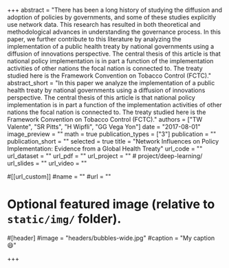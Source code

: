 +++
abstract = "There has been a long history of studying the diffusion and adoption of policies by governments, and some of these studies explicitly use network data. This research has resulted in both theoretical and methodological advances in understanding the governance process. In this paper, we further contribute to this literature by analyzing the implementation of a public health treaty by national governments using a diffusion of innovations perspective. The central thesis of this article is that national policy implementation is in part a function of the implementation activities of other nations the focal nation is connected to. The treaty studied here is the Framework Convention on Tobacco Control (FCTC)."
abstract_short = "In this paper we analyze the implementation of a public health treaty by national governments using a diffusion of innovations perspective. The central thesis of this article is that national policy implementation is in part a function of the implementation activities of other nations the focal nation is connected to. The treaty studied here is the Framework Convention on Tobacco Control (FCTC)."
authors = ["TW Valente", "SR Pitts", "H Wipfli", "GG Vega Yon"]
date = "2017-08-01"
image_preview = ""
math = true
publication_types = ["3"]
publication = ""
publication_short = ""
selected = true
title = "Network Influences on Policy Implementation: Evidence from a Global Health Treaty"
url_code = ""
url_dataset = ""
url_pdf = ""
url_project = "" # project/deep-learning/
url_slides = ""
url_video = ""

#[[url_custom]]
#name = ""
#url = ""

# Optional featured image (relative to `static/img/` folder).
#[header]
#image = "headers/bubbles-wide.jpg"
#caption = "My caption :smile:"

+++
